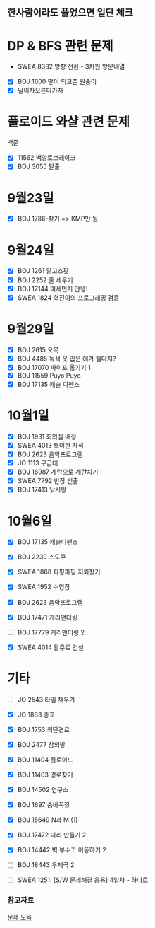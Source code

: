 ## 한사람이라도 풀었으면 일단 체크
# DP & BFS 관련 문제
- SWEA 8382 방향 전환 - 3차원 방문배열
- [x] BOJ 1600 말이 되고픈 원숭이 
- [x] 달이차오른다가자

# 플로이드 와샬 관련 문제
백준
- [x] 11562 백양로브레이크
- [x] BOJ 3055 탈출

# 9월23일
- [x] BOJ 1786-찾기 => KMP만 됨

# 9월24일
- [x] BOJ 1261 알고스팟
- [x] BOJ 2252 줄 세우기
- [x] BOJ 17144 미세먼지 안녕!
- [x] SWEA 1824 혁진이의 프로그래밍 검증

# 9월29일
- [x] BOJ 2615 오목
- [x] BOJ 4485 녹색 옷 입은 애가 젤다지?
- [x] BOJ 17070 파이프 옮기기 1
- [x] BOJ 11559 Puyo Puyo
- [x] BOJ 17135 캐슬 디펜스

# 10월1일
- [x] BOJ 1931 회의실 배정
- [x] SWEA 4013 특이한 자석
- [x] BOJ 2623 음악프로그램
- [x] JO 1113 구급대
- [x] BOJ 16987 계란으로 계란치기
- [x] SWEA 7792 반장 선출
- [x] BOJ 17413 낚시왕

# 10월6일
- [x] BOJ 17135 캐슬디펜스
- [x] BOJ 2239 스도쿠
- [x] SWEA 1868 파핑파핑 지뢰찾기
- [x] SWEA 1952 수영장
- [x] BOJ 2623 음악프로그램
- [x] BOJ 17471 게리맨더링
- [ ] BOJ 17779 게리맨더링 2
- [x] SWEA 4014 활주로 건설


# 기타
- [ ] JO 2543 타일 채우기
- [x] JO 1863 종교
- [x] BOJ 1753 최단경로
- [x] BOJ 2477 참외밭
- [x] BOJ 11404 플로이드
- [x] BOJ 11403 경로찾기
- [x] BOJ 14502 연구소
- [x] BOJ 1697 숨바꼭질
- [x] BOJ 15649 N과 M (1)
- [x] BOJ 17472 다리 만들기 2
- [x] BOJ 14442 벽 부수고 이동하기 2
- [ ] BOJ 18443 우체국 2
- [ ] SWEA 1251. [S/W 문제해결 응용] 4일차 - 하나로


### 참고자료
[문제 모음](https://github.com/tony9402/baekjoon)
